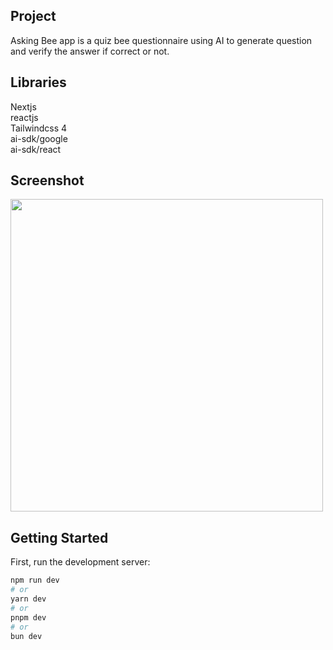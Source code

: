 ## Project
Asking Bee app is a quiz bee questionnaire using AI to generate question and verify the answer if correct or not.

## Libraries
Nextjs  
reactjs  
Tailwindcss 4  
ai-sdk/google  
ai-sdk/react  

## Screenshot
<img src="https://github.com/user-attachments/assets/3ba8f6da-1ce2-4cc1-99ca-b6621d6f3da3" width="500">

## Getting Started
First, run the development server:

```bash
npm run dev
# or
yarn dev
# or
pnpm dev
# or
bun dev
```
